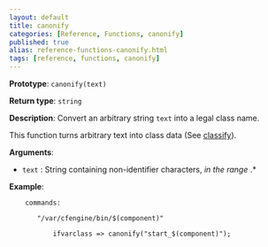 ```yaml
---
layout: default
title: canonify
categories: [Reference, Functions, canonify]
published: true
alias: reference-functions-canonify.html
tags: [reference, functions, canonify]
---
```


**Prototype**: `canonify(text)`

**Return type**: `string`

**Description**: Convert an arbitrary string `text` into a legal class name.

This function turns arbitrary text into class data (See
[classify](reference-functions-classfiy.html)).

**Arguments**:

* `text` : String containing non-identifier characters, *in the range* .\*

**Example**:  


```cf3
    commands:

       "/var/cfengine/bin/$(component)"

           ifvarclass => canonify("start_$(component)");
```

